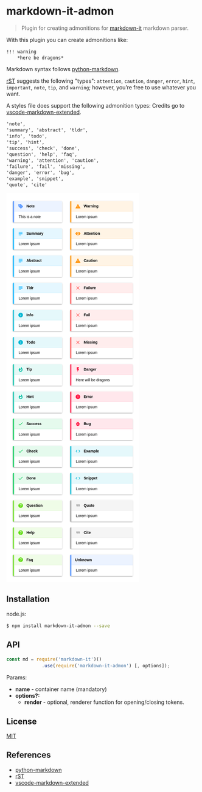 # markdown-it-admon

> Plugin for creating admonitions for [markdown-it](https://github.com/markdown-it/markdown-it) markdown parser.

With this plugin you can create admonitions like:

```
!!! warning
    *here be dragons*

```

Markdown syntax follows [python-markdown][].

[rST][] suggests the following "types": `attention`, `caution`, `danger`, `error`, `hint`, `important`, `note`, `tip`, and `warning`; however, you’re free to use whatever you want.

A styles file does support the following admonition types: Credits go to [vscode-markdown-extended][].

```
'note',
'summary', 'abstract', 'tldr',
'info', 'todo',
'tip', 'hint',
'success', 'check', 'done',
'question', 'help', 'faq',
'warning', 'attention', 'caution',
'failure', 'fail', 'missing',
'danger', 'error', 'bug',
'example', 'snippet',
'quote', 'cite'
```

![](./docs/admonition-types.png)

## Installation

node.js:

```bash
$ npm install markdown-it-admon --save
```


## API

```js
const md = require('markdown-it')()
             .use(require('markdown-it-admon') [, options]);
```

Params:

- __name__ - container name (mandatory)
- __options?:__
  - __render__ - optional, renderer function for opening/closing tokens.


## License

[MIT](./LICENSE)


## References

<!-- !ref -->

* [python-markdown][python-markdown]
* [rST][rST]
* [vscode-markdown-extended][vscode-markdown-extended]

<!-- ref! -->

[python-markdown]: https://python-markdown.github.io/extensions/admonition/

[rST]: https://docutils.sourceforge.io/docs/ref/rst/directives.html#specific-admonitions

[vscode-markdown-extended]: https://github.com/qjebbs/vscode-markdown-extended
